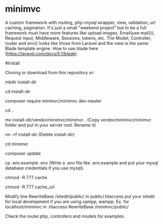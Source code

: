 # minimvc
A custom framework with routing, php-mysql wrapper, view, validation, url caching, pagination.
It's just a small "weekend project" but to be a full framework must have more features like upload images, Email(use mail()), Request input, Middleware, Sessions, tokens, etc. The Model, Controller, router and env() looks like those from Laravel and the view is the same: Blade template engine. How to use blade here (https://laravel.com/docs/5.1/blade).

#Install

Cloning or download from this repository or:

mkdir install-dir

cd install-dir

composer require minimvc/minimvc dev-master

cd ..

mv install-dir/vendor/minimvc/minimvc . (Copy vendor/minimvc/minimvc folder and put in your server root. Rename it)

rm -rf install-dir (Delete install-dir)

cd minimvc

composer update

cp .env.example .env (Write a .env file like .env.example and put your mysql database credentials if you use mysql).

chmod -R 777 cache

chmod -R 777 cache_url

Modify line RewriteBase /sitedir/public/ in public/.htaccess put your sitedir for local development if you are using xampp, wampp. Ex. for localhost/minimvc in .htaccess RewriteBase /minimvc/public/

Check the router.php, controllers and models for examples.
